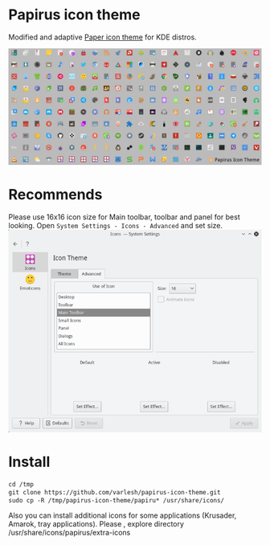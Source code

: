 # Papirus icon theme
Modified and adaptive [Paper icon theme](https://github.com/snwh/paper-icon-theme) for KDE distros.

![Screenshot icons](icons.png)

# Recommends
Please use 16x16 icon size for Main toolbar, toolbar and panel for best looking.
Open `System Settings - Icons - Advanced` and set size.
![Screenshot settings](settings.png)

# Install
```
cd /tmp
git clone https://github.com/varlesh/papirus-icon-theme.git
sudo cp -R /tmp/papirus-icon-theme/papiru* /usr/share/icons/
```
Also you can install additional icons for some applications (Krusader, Amarok, tray applications).
Please , explore directory /usr/share/icons/papirus/extra-icons